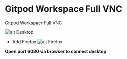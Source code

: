 # Gitpod Workspace Full VNC

Gitpod Workspace Full VNC

![alt Desktop](https://i.imgur.com/QxPUGV9.png)

- Add Firefox
![alt Firefox](https://i.imgur.com/hgIu3a4.png)


**Open port 6080 via browser to connect desktop**

